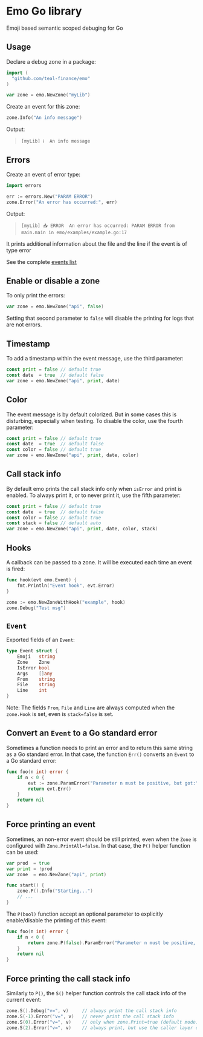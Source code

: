 # Emo Go library

Emoji based semantic scoped debuging for Go

## Usage

Declare a debug zone in a package:

```go
import (
  "github.com/teal-finance/emo"
)

var zone = emo.NewZone("myLib")
```

Create an event for this zone:

```go
zone.Info("An info message")
```

Output:

> `[myLib] ℹ️  An info message`

## Errors

Create an event of error type:

```go
import errors

err := errors.New("PARAM ERROR")
zone.Error("An error has occurred:", err)
```

Output:

> `[myLib] 📥 ERROR  An error has occurred: PARAM ERROR from main.main in emo/examples/example.go:17`

It prints additional information about the file and the line
if the event is of type error

See the complete [events list](../events/README.md)

## Enable or disable a zone

To only print the errors:

```go
var zone = emo.NewZone("api", false)
```

Setting that second parameter to `false` will disable the printing for logs that are not errors.

## Timestamp

To add a timestamp within the event message, use the third parameter:

```go
const print = false // default true
const date  = true  // default false
var zone = emo.NewZone("api", print, date)
```

## Color

The event message is by default colorized.
But in some cases this is disturbing, especially when testing.
To disable the color, use the fourth parameter:

```go
const print = false // default true
const date  = true  // default false
const color = false // default true
var zone = emo.NewZone("api", print, date, color)
```

## Call stack info

By default emo prints the call stack info only when `isError` and print is enabled.
To always print it, or to never print it, use the fifth parameter:

```go
const print = false // default true
const date  = true  // default false
const color = false // default true
const stack = false // default auto
var zone = emo.NewZone("api", print, date, color, stack)
```

## Hooks

A callback can be passed to a zone.
It will be executed each time an event is fired:

```go
func hook(evt emo.Event) {
    fmt.Println("Event hook", evt.Error)
}

zone := emo.NewZoneWithHook("example", hook)
zone.Debug("Test msg")
```

## `Event`

Exported fields of an `Event`:

```go
type Event struct {
    Emoji   string
    Zone    Zone
    IsError bool
    Args    []any
    From    string
    File    string
    Line    int
}
```

Note: The fields `From`, `File` and `Line`
are always computed when the `zone.Hook` is set,
even is `stack=false` is set.

## Convert an `Event` to a Go standard error

Sometimes a function needs to print an error and to return this same string as a Go standard error.
In that case, the function `Err()` converts an `Event` to a Go standard error:

```go
func foo(n int) error {
    if n < 0 {
        evt := zone.ParamError("Parameter n must be positive, but got:", n)
        return evt.Err()
    }
    return nil
}
```

## Force printing an event

Sometimes, an non-error event should be still printed, even when the `Zone` is configured with `Zone.PrintAll=false`.
In that case, the `P()` helper function can be used:

```go
var prod  = true
var print = !prod
var zone  = emo.NewZone("api", print)

func start() {
    zone.P().Info("Starting...")
    // ...
}
```

The `P(bool)` function accept an optional parameter to explicitly enable/disable the printing of this event:

```go
func foo(n int) error {
    if n < 0 {
        return zone.P(false).ParamError("Parameter n must be positive, but got:", n).Err()
    }
    return nil
}
```

## Force printing the call stack info

Similarly to `P()`, the `S()` helper function controls the call stack info of the current event:

```go
zone.S().Debug("v=", v)     // always print the call stack info
zone.S(-1).Error("v=", v)   // never print the call stack info
zone.S(0).Error("v=", v)    // only when zone.Print=true (default mode)
zone.S(2).Error("v=", v)    // always print, but use the caller layer one level up
```
